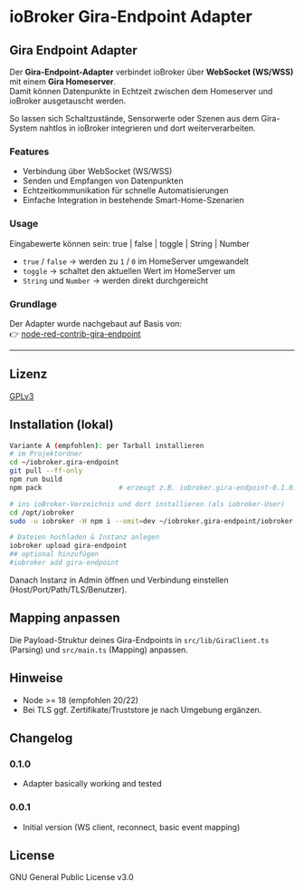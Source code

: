 # ioBroker Gira-Endpoint Adapter
## Gira Endpoint Adapter

Der **Gira-Endpoint-Adapter** verbindet ioBroker über **WebSocket (WS/WSS)** mit einem **Gira Homeserver**.  
Damit können Datenpunkte in Echtzeit zwischen dem Homeserver und ioBroker ausgetauscht werden.  

So lassen sich Schaltzustände, Sensorwerte oder Szenen aus dem Gira-System nahtlos in ioBroker integrieren und dort weiterverarbeiten.

### Features
- Verbindung über WebSocket (WS/WSS)  
- Senden und Empfangen von Datenpunkten  
- Echtzeitkommunikation für schnelle Automatisierungen  
- Einfache Integration in bestehende Smart-Home-Szenarien  

### Usage
Eingabewerte können sein:  true | false | toggle | String | Number

- `true` / `false` → werden zu `1` / `0` im HomeServer umgewandelt  
- `toggle` → schaltet den aktuellen Wert im HomeServer um  
- `String` und `Number` → werden direkt durchgereicht  

### Grundlage
Der Adapter wurde nachgebaut auf Basis von:  
👉 [node-red-contrib-gira-endpoint](https://github.com/luckyy0815/node-red-contrib-gira-endpoint)

---

## Lizenz
[GPLv3](LICENSE)

## Installation (lokal)

```bash
Variante A (empfohlen): per Tarball installieren 
# im Projektordner
cd ~/iobroker.gira-endpoint
git pull --ff-only
npm run build
npm pack                   # erzeugt z.B. iobroker.gira-endpoint-0.1.0.tgz

# ins ioBroker-Verzeichnis und dort installieren (als iobroker-User)
cd /opt/iobroker
sudo -u iobroker -H npm i --omit=dev ~/iobroker.gira-endpoint/iobroker.gira-endpoint-0.1.0.tgz

# Dateien hochladen & Instanz anlegen
iobroker upload gira-endpoint
## optional hinzufügen
#iobroker add gira-endpoint

```

Danach Instanz in Admin öffnen und Verbindung einstellen (Host/Port/Path/TLS/Benutzer).

## Mapping anpassen

Die Payload-Struktur deines Gira-Endpoints in `src/lib/GiraClient.ts` (Parsing) und `src/main.ts` (Mapping) anpassen.

## Hinweise

- Node >= 18 (empfohlen 20/22)
- Bei TLS ggf. Zertifikate/Truststore je nach Umgebung ergänzen.

## Changelog

### 0.1.0
* Adapter basically working and tested

### 0.0.1
* Initial version (WS client, reconnect, basic event mapping)

## License
GNU General Public License v3.0
